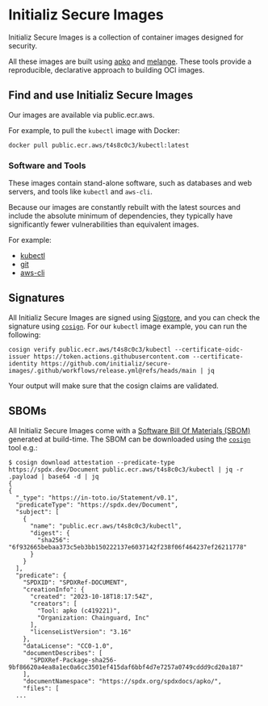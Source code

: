 # Initializ Secure Images
Initializ Secure Images is a collection of container images designed for security. 

All these images are built using [apko](https://github.com/chainguard-dev/apko) and [melange](https://github.com/chainguard-dev/melange). These tools provide a reproducible, declarative approach to building OCI images.

## Find and use Initializ Secure Images

Our images are available via public.ecr.aws.

For example, to pull the `kubectl` image with Docker:

```
docker pull public.ecr.aws/t4s8c0c3/kubectl:latest
```

### Software and Tools

These images contain stand-alone software, such as databases and web servers, and tools like `kubectl` and `aws-cli`.

Because our images are constantly rebuilt with the latest sources and include the absolute minimum of dependencies, they typically have significantly fewer vulnerabilities than equivalent images.

For example:
 - [kubectl](https://github.com/initializ/secure-images/tree/main/images/kubectl) 
 - [git](https://github.com/initializ/secure-images/tree/main/images/git)
 - [aws-cli](https://github.com/initializ/secure-images/tree/main/images/aws-cli)

## Signatures

All Initializ Secure Images are signed using [Sigstore](https://www.sigstore.dev/), and you can check the signature using [`cosign`](https://docs.sigstore.dev/cosign/overview). For our `kubectl` image example, you can run the following:

```
cosign verify public.ecr.aws/t4s8c0c3/kubectl --certificate-oidc-issuer https://token.actions.githubusercontent.com --certificate-identity https://github.com/initializ/secure-images/.github/workflows/release.yml@refs/heads/main | jq 
```

Your output will make sure that the cosign claims are validated.

## SBOMs

All Initializ Secure Images come with a [Software Bill Of Materials (SBOM)](https://www.initializ.ai/blog/software-bill-of-materials-sbom-a-comprehensive-guide) generated at build-time. The SBOM can be downloaded using the [`cosign`](https://docs.sigstore.dev/cosign/overview) tool e.g.:

```
$ cosign download attestation --predicate-type https://spdx.dev/Document public.ecr.aws/t4s8c0c3/kubectl | jq -r .payload | base64 -d | jq
{
{
  "_type": "https://in-toto.io/Statement/v0.1",
  "predicateType": "https://spdx.dev/Document",
  "subject": [
    {
      "name": "public.ecr.aws/t4s8c0c3/kubectl",
      "digest": {
        "sha256": "6f932665bebaa373c5eb3bb150222137e6037142f238f06f464237ef26211778"
      }
    }
  ],
  "predicate": {
    "SPDXID": "SPDXRef-DOCUMENT",
    "creationInfo": {
      "created": "2023-10-18T18:17:54Z",
      "creators": [
        "Tool: apko (c419221)",
        "Organization: Chainguard, Inc"
      ],
      "licenseListVersion": "3.16"
    },
    "dataLicense": "CC0-1.0",
    "documentDescribes": [
      "SPDXRef-Package-sha256-9bf86620a4ea8a1ec0a6cc3501ef415daf6bbf4d7e7257a0749cddd9cd20a187"
    ],
    "documentNamespace": "https://spdx.org/spdxdocs/apko/",
    "files": [
  ...
```
